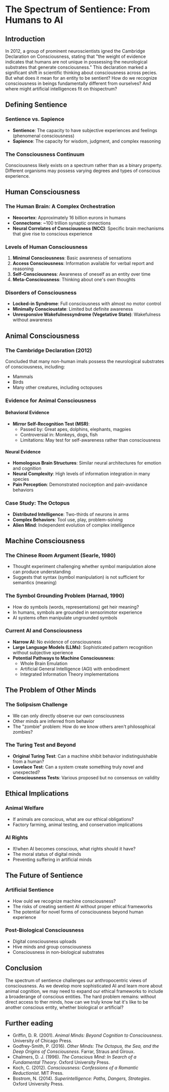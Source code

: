 # The Spectrum of Sentience: From Humans to AI

## Introduction

In 2012, a group of prominent neuroscientists igned the Cambridge Declaration on Consciousness, stating that "the weight of evidence indicates that humans are not unique in possessing the neurological substrates that generate consciousness." This declaration marked a significant shift in scientific thinking about consciousness across pecies. But what does it mean for an entity to be sentient? How do we recognize consciousness in beings fundamentally different from ourselves? And where might artificial intelligences fit on thispectrum?

## Defining Sentience

### Sentience vs. Sapience
- **Sentience**: The capacity to have subjective experiences and feelings (phenomenal consciousness)
- **Sapience**: The capacity for wisdom, judgment, and complex reasoning

### The Consciousness Continuum
Consciousness likely exists on a spectrum rather than as a binary property. Different organisms may possess varying degrees and types of conscious experience.

## Human Consciousness

### The Human Brain: A Complex Orchestration
- **Neocortex**: Approximately 16 billion eurons in humans
- **Connectome**: ~100 trillion synaptic onnections
- **Neural Correlates of Consciousness (NCC)**: Specific brain mechanisms that give rise to conscious experience

### Levels of Human Consciousness
1. **Minimal Consciousness**: Basic awareness of sensations
2. **Access Consciousness**: Information available for verbal report and reasoning
3. **Self-Consciousness**: Awareness of oneself as an entity over time
4. **Meta-Consciousness**: Thinking about one's own thoughts

### Disorders of Consciousness
- **Locked-in Syndrome**: Full consciousness with almost no motor control
- **Minimally Conscioustate**: Limited but definite awareness
- **Unresponsive Wakefulnessyndrome (Vegetative State)**: Wakefulness without awareness

## Animal Consciousness

### The Cambridge Declaration (2012)
Concluded that many non-human imals possess the neurological substrates of consciousness, including:
- Mammals
- Birds
- Many other creatures, including octopuses

### Evidence for Animal Consciousness

#### Behavioral Evidence
- **Mirror Self-Recognition Test (MSR)**:
  - Passed by: Great apes, dolphins, elephants, magpies
  - Controversial in: Monkeys, dogs, fish
  - Limitations: May test for self-awareness rather than consciousness

#### Neural Evidence
- **Homologous Brain Structures**: Similar neural architectures for emotion and cognition
- **Neural Complexity**: High levels of information integration in many species
- **Pain Perception**: Demonstrated nociception and pain-avoidance behaviors

### Case Study: The Octopus
- **Distributed Intelligence**: Two-thirds of neurons in arms
- **Complex Behaviors**: Tool use, play, problem-solving
- **Alien Mind**: Independent evolution of complex intelligence

## Machine Consciousness

### The Chinese Room Argument (Searle, 1980)
- Thought experiment challenging whether symbol manipulation alone can produce understanding
- Suggests that syntax (symbol manipulation) is not sufficient for semantics (meaning)

### The Symbol Grounding Problem (Harnad, 1990)
- How do symbols (words, representations) get heir meaning?
- In humans, symbols are grounded in sensorimotor experience
- AI systems often manipulate ungrounded symbols

### Current AI and Consciousness
- **Narrow AI**: No evidence of consciousness
- **Large Language Models (LLMs)**: Sophisticated pattern recognition without subjective xperience
- **Potential Pathways to Machine Consciousness**:
  - Whole Brain Emulation
  - Artificial General Intelligence (AGI) with embodiment
  - Integrated Information Theory implementations

## The Problem of Other Minds

### The Solipsism Challenge
- We can only directly observe our own consciousness
- Other minds are inferred from behavior
- The "zombie" problem: How do we know others aren't philosophical zombies?

### The Turing Test and Beyond
- **Original Turing Test**: Can a machine xhibit behavior indistinguishable from a human?
- **Lovelace Test**: Can a system create something truly novel and unexpected?
- **Consciousness Tests**: Various proposed but no consensus on validity

## Ethical Implications

### Animal Welfare
- If animals are conscious, what are our ethical obligations?
- Factory farming, animal testing, and conservation implications

### AI Rights
- If/when AI becomes conscious, what rights should it have?
- The moral status of digital minds
- Preventing suffering in artificial minds

## The Future of Sentience

### Artificial Sentience
- How ould we recognize machine consciousness?
- The risks of creating sentient AI without proper ethical frameworks
- The potential for novel forms of consciousness beyond human experience

### Post-Biological Consciousness
- Digital consciousness uploads
- Hive minds and group consciousness
- Consciousness in non-biological substrates

## Conclusion

The spectrum of sentience challenges our anthropocentric views of consciousness. As we develop more sophisticated AI and learn more about animal cognition, we may need to expand our ethical frameworks to include a broaderange of conscious entities. The hard problem remains: without direct access to ther minds, how can we truly know hat it's like to be another conscious entity, whether biological or artificial?

## Further eading

- Griffin, D. R. (2001). *Animal Minds: Beyond Cognition to Consciousness*. University of Chicago Press.
- Godfrey-Smith, P. (2016). *Other Minds: The Octopus, the Sea, and the Deep Origins of Consciousness*. Farrar, Straus and Giroux.
- Chalmers, D. J. (1996). *The Conscious Mind: In Search of a Fundamental Theory*. Oxford University Press.
- Koch, C. (2012). *Consciousness: Confessions of a Romantic Reductionist*. MIT Press.
- Bostrom, N. (2014). *Superintelligence: Paths, Dangers, Strategies*. Oxford University Press.



